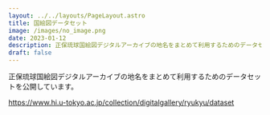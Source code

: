 ```yaml
---
layout: ../../layouts/PageLayout.astro
title: 国絵図データセット
image: /images/no_image.png
date: 2023-01-12
description: 正保琉球国絵図デジタルアーカイブの地名をまとめて利用するためのデータセット
draft: false
---
```

正保琉球国絵図デジタルアーカイブの地名をまとめて利用するためのデータセットを公開しています。

<https://www.hi.u-tokyo.ac.jp/collection/digitalgallery/ryukyu/dataset>
